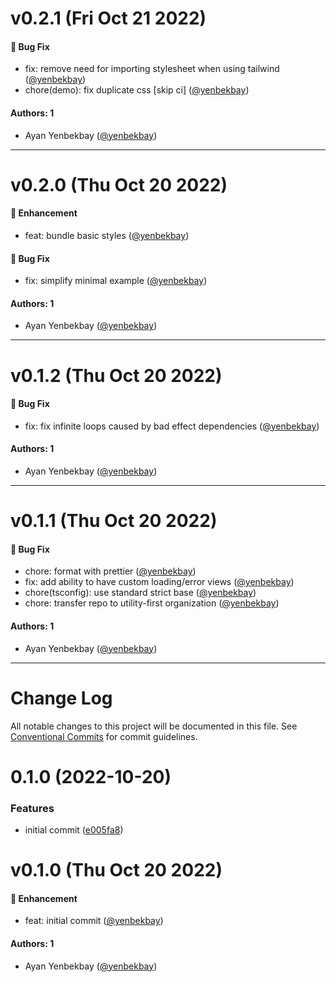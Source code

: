# v0.2.1 (Fri Oct 21 2022)

#### 🐛 Bug Fix

- fix: remove need for importing stylesheet when using tailwind ([@yenbekbay](https://github.com/yenbekbay))
- chore(demo): fix duplicate css \[skip ci\] ([@yenbekbay](https://github.com/yenbekbay))

#### Authors: 1

- Ayan Yenbekbay ([@yenbekbay](https://github.com/yenbekbay))

---

# v0.2.0 (Thu Oct 20 2022)

#### 🚀 Enhancement

- feat: bundle basic styles ([@yenbekbay](https://github.com/yenbekbay))

#### 🐛 Bug Fix

- fix: simplify minimal example ([@yenbekbay](https://github.com/yenbekbay))

#### Authors: 1

- Ayan Yenbekbay ([@yenbekbay](https://github.com/yenbekbay))

---

# v0.1.2 (Thu Oct 20 2022)

#### 🐛 Bug Fix

- fix: fix infinite loops caused by bad effect dependencies ([@yenbekbay](https://github.com/yenbekbay))

#### Authors: 1

- Ayan Yenbekbay ([@yenbekbay](https://github.com/yenbekbay))

---

# v0.1.1 (Thu Oct 20 2022)

#### 🐛 Bug Fix

- chore: format with prettier ([@yenbekbay](https://github.com/yenbekbay))
- fix: add ability to have custom loading/error views ([@yenbekbay](https://github.com/yenbekbay))
- chore(tsconfig): use standard strict base ([@yenbekbay](https://github.com/yenbekbay))
- chore: transfer repo to utility-first organization ([@yenbekbay](https://github.com/yenbekbay))

#### Authors: 1

- Ayan Yenbekbay ([@yenbekbay](https://github.com/yenbekbay))

---

# Change Log

All notable changes to this project will be documented in this file.
See [Conventional Commits](https://conventionalcommits.org) for commit guidelines.

# 0.1.0 (2022-10-20)

### Features

- initial commit ([e005fa8](https://github.com/utility-first/react-visual-novel/commit/e005fa8460c5f1844d83771de6aab4e51460b3da))

# v0.1.0 (Thu Oct 20 2022)

#### 🚀 Enhancement

- feat: initial commit ([@yenbekbay](https://github.com/yenbekbay))

#### Authors: 1

- Ayan Yenbekbay ([@yenbekbay](https://github.com/yenbekbay))
